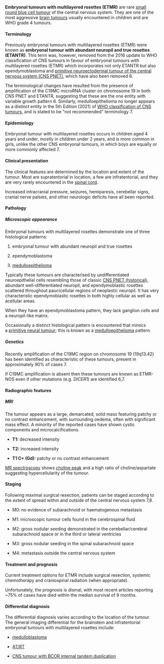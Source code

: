
**Embryonal tumours with multilayered rosettes (ETMR)** are rare [small round blue cell tumour](https://radiopaedia.org/articles/small-round-blue-cell-tumours) of the central nervous system. They are one of the most aggressive [brain tumours](https://radiopaedia.org/articles/brain-tumours) usually encountered in children and are WHO grade 4 tumours. 

#### Terminology

Previously embryonal tumours with multilayered rosettes (ETMR) were known as **embryonal tumour with abundant neuropil and true rosettes (ETANTR)**. This term was, however, removed from the 2016 update to WHO classification of CNS tumours in favour of embryonal tumours with multilayered rosettes (ETMR) which incorporates not only ETANTR but also ependymoblastoma and [primitive neuroectodermal tumour of the central nervous system (CNS PNET)](https://radiopaedia.org/articles/primitive-neuroectodermal-tumour-of-the-cns-historical "CNS PNET"), which have also been removed 6.

The terminological changes have resulted from the presence of amplification of the C19MC microRNA cluster on chromosome 19 in both CNS PNET and ETANTR, suggesting that these are the one entity with variable growth pattern 6. Similarly, medulloepithelioma no longer appears as a distinct entity in the 5th Edition (2021) of [WHO classification of CNS tumours](https://radiopaedia.org/articles/who-classification-of-cns-tumours-1), and is stated to be "not recommended" terminology 7. 

#### Epidemiology

Embryonal tumour with multilayered rosettes occurs in children aged 4 years and under, mostly in children under 2 years, and is more common in girls, unlike the other CNS embryonal tumours, in which boys are equally or more commonly affected 7. 

#### Clinical presentation

The clinical features are determined by the location and extent of the tumour. Most are supratentorial in location, a few are infratentorial, and they are very rarely encountered in the [spinal cord](https://radiopaedia.org/articles/spinal-cord).  

Increased intracranial pressure, seizures, hemiparesis, cerebellar signs, cranial nerve palsies, and other neurologic deficits have all been reported. 

#### Pathology

##### Microscopic appearance

Embryonal tumours with multilayered rosettes demonstrate one of three histological patterns: 

1. embryonal tumour with abundant neuropil and true rosettes
    
2. ependymoblastoma
    
3. [medulloepithelioma](https://radiopaedia.org/articles/medulloepithelioma-of-the-brain-1)
    

Typically these tumours are characterised by undifferentiated neuroepithelial cells resembling those of classic [CNS PNET (historical)](https://radiopaedia.org/articles/primitive-neuroectodermal-tumour-of-the-cns-historical), abundant well-differentiated neuropil, and ependymoblastic rosettes scattered throughout paucicellular regions of neoplastic neuropil. It has very characteristic ependymoblastic rosettes in both highly cellular as well as acellular areas.

When they have an ependymoblastoma pattern, they lack ganglion cells and a neuropil-like matrix.

Occasionally a distinct histological pattern is encountered that mimics a [primitive neural tumour](https://radiopaedia.org/articles/missing?article%5Btitle%5D=primitive-neural-tumour); this is known as a [medulloepithelioma](https://radiopaedia.org/articles/medulloepithelioma-of-the-brain-1) pattern. 

##### Genetics

Recently amplification of the C19MC region on chromosome 19 (19q13.42) has been identified as characteristic of these tumours, present in approximately 90% of cases 7.

If C19MC amplification is absent then these tumours are known as ETMR-NOS even if other mutations (e.g. _DICER1_) are identified 6,7. 

#### Radiographic features

##### MRI

The tumour appears as a large, demarcated, solid mass featuring patchy or no contrast enhancement, with surrounding oedema, often with significant mass effect. A minority of the reported cases have shown cystic components and microcalcifications. 

- **T1:** decreased intensity
    
- **T2:** increased intensity
    
- **T1 C+ (Gd):** patchy or no contrast enhancement
    

[MR spectroscopy](https://radiopaedia.org/articles/mr-spectroscopy-1) shows [choline peak](https://radiopaedia.org/articles/choline-peak) and a high ratio of choline/aspartate suggesting hypercellularity of the tumour. 

#### Staging

Following maximal surgical resection, patients can be staged according to the extent of spread within and outside of the central nervous system 7,8.

- M0: no evidence of subarachnoid or haematogenous metastasis
    
- M1: microscopic tumour cells found in the cerebrospinal fluid
    
- M2: gross nodular seeding demonstrated in the cerebellar/cerebral subarachnoid space or in the third or lateral ventricles
    
- M3: gross nodular seeding in the spinal subarachnoid space
    
- M4: metastasis outside the central nervous system
    

#### Treatment and prognosis

Current treatment options for ETMR include surgical resection, systemic chemotherapy and craniospinal radiation (when appropriate). 

Unfortunately, the prognosis is dismal, with most recent articles reporting ~75% of cases have died within the median survival of 9 months. 

#### Differential diagnosis

The differential diagnosis varies according to the location of the tumour. The general imaging differential for the brainstem and infratentorial embryonal tumours with multilayered rosettes include:

- [medulloblastoma](https://radiopaedia.org/articles/medulloblastoma)
    
- [AT/RT](https://radiopaedia.org/articles/atypical-teratoidrhabdoid-tumour)
    
- [CNS tumour with BCOR internal tandem duplication](https://radiopaedia.org/articles/cns-tumour-with-bcor-internal-tandem-duplication "CNS tumour with BCOR internal tandem duplication")
